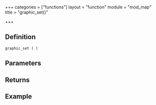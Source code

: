 +++
categories = ["functions"]
layout = "function"
module = "mod_map"
title = "graphic_set()"

+++

## Definition

    graphic_set ( )

## Parameters

## Returns

## Example
